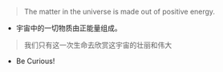 > The matter in the universe is made out of positive energy.

- 宇宙中的一切物质由正能量组成。

> 我们只有这一次生命去欣赏这宇宙的壮丽和伟大

- Be Curious!
